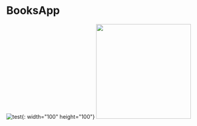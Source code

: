 # BooksApp
![test](https://user-images.githubusercontent.com/36175704/204420940-4aacd954-0904-43d4-bab1-89299c473a12.gif){: width="100" height="100"}
<img src="https://user-images.githubusercontent.com/36175704/204420940-4aacd954-0904-43d4-bab1-89299c473a12.gif" width="250" height="250"/>
